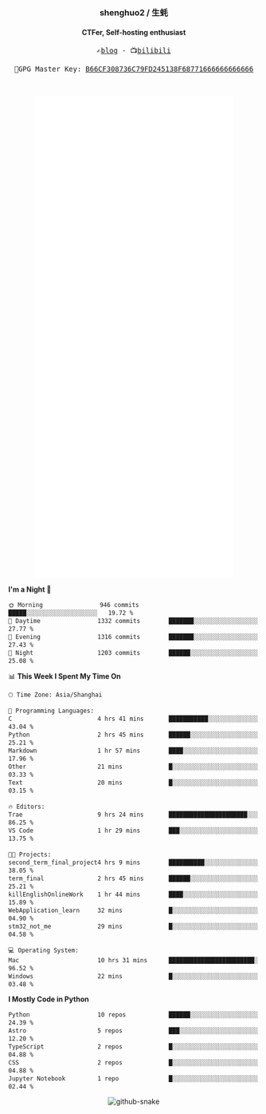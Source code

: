 <h3 align="center"> shenghuo2 / 生蚝 </h3>
<h4 align="center" >CTFer, Self-hosting enthusiast</h3>


<p align="center">
  <samp>
    ✍️<a href="https://blog.shenghuo2.top/">blog</a> -
    📺<a href="https://space.bilibili.com/85894935">bilibili</a>
  </samp>
</p>
<p align="center">
  <samp>
     🔐GPG Master Key: <a align="center" href="https://github.com/shenghuo2.gpg">B66CF308736C79FD245138F68771666666666666</a>
  </samp>
</p>
<br>
<p align="center">
  <a href="https://github.com/shenghuo2">
    <img width="400" align="top" src="https://github.com/shenghuo2/shenghuo2/blob/main/metrics.left.svg" />
  </a>
  <a href="https://github.com/shenghuo2">
    <img width="400" align="top" src="https://github.com/shenghuo2/shenghuo2/blob/main/metrics.right.svg" />
  </a>
</p>


<!--START_SECTION:waka-->
**I'm a Night 🦉** 

```text
🌞 Morning                946 commits         █████░░░░░░░░░░░░░░░░░░░░   19.72 % 
🌆 Daytime                1332 commits        ███████░░░░░░░░░░░░░░░░░░   27.77 % 
🌃 Evening                1316 commits        ███████░░░░░░░░░░░░░░░░░░   27.43 % 
🌙 Night                  1203 commits        ██████░░░░░░░░░░░░░░░░░░░   25.08 % 
```


📊 **This Week I Spent My Time On** 

```text
🕑︎ Time Zone: Asia/Shanghai

💬 Programming Languages: 
C                        4 hrs 41 mins       ███████████░░░░░░░░░░░░░░   43.04 % 
Python                   2 hrs 45 mins       ██████░░░░░░░░░░░░░░░░░░░   25.21 % 
Markdown                 1 hr 57 mins        ████░░░░░░░░░░░░░░░░░░░░░   17.96 % 
Other                    21 mins             █░░░░░░░░░░░░░░░░░░░░░░░░   03.33 % 
Text                     20 mins             █░░░░░░░░░░░░░░░░░░░░░░░░   03.15 % 

🔥 Editors: 
Trae                     9 hrs 24 mins       ██████████████████████░░░   86.25 % 
VS Code                  1 hr 29 mins        ███░░░░░░░░░░░░░░░░░░░░░░   13.75 % 

🐱‍💻 Projects: 
second_term_final_project4 hrs 9 mins        ██████████░░░░░░░░░░░░░░░   38.05 % 
term_final               2 hrs 45 mins       ██████░░░░░░░░░░░░░░░░░░░   25.21 % 
killEnglishOnlineWork    1 hr 44 mins        ████░░░░░░░░░░░░░░░░░░░░░   15.89 % 
WebApplication_learn     32 mins             █░░░░░░░░░░░░░░░░░░░░░░░░   04.90 % 
stm32_not_me             29 mins             █░░░░░░░░░░░░░░░░░░░░░░░░   04.58 % 

💻 Operating System: 
Mac                      10 hrs 31 mins      ████████████████████████░   96.52 % 
Windows                  22 mins             █░░░░░░░░░░░░░░░░░░░░░░░░   03.48 % 
```

**I Mostly Code in Python** 

```text
Python                   10 repos            ██████░░░░░░░░░░░░░░░░░░░   24.39 % 
Astro                    5 repos             ███░░░░░░░░░░░░░░░░░░░░░░   12.20 % 
TypeScript               2 repos             █░░░░░░░░░░░░░░░░░░░░░░░░   04.88 % 
CSS                      2 repos             █░░░░░░░░░░░░░░░░░░░░░░░░   04.88 % 
Jupyter Notebook         1 repo              █░░░░░░░░░░░░░░░░░░░░░░░░   02.44 % 
```




<!--END_SECTION:waka-->


<div align="center">
  <picture>
    <source media="(prefers-color-scheme: dark)" srcset="https://gist.githubusercontent.com/shenghuo2/bfce20b14ab0484cef03bae6e60e0b3a/raw/github-snake-dark.svg" />
    <source media="(prefers-color-scheme: light)" srcset="https://gist.githubusercontent.com/shenghuo2/bfce20b14ab0484cef03bae6e60e0b3a/raw/github-snake.svg" />
    <img alt="github-snake" src="https://gist.githubusercontent.com/shenghuo2/bfce20b14ab0484cef03bae6e60e0b3a/raw/github-snake.svg" />
  </picture>
</div>

<!--
**shenghuo2/shenghuo2** is a ✨ _special_ ✨ repository because its `README.md` (this file) appears on your GitHub profile.

Here are some ideas to get you started:

- 🔭 I’m currently working on ...
- 🌱 I’m currently learning ...
- 👯 I’m looking to collaborate on ...
- 🤔 I’m looking for help with ...
- 💬 Ask me about ...
- 📫 How to reach me: ...
- 😄 Pronouns: ...
- ⚡ Fun fact: ...
-->

